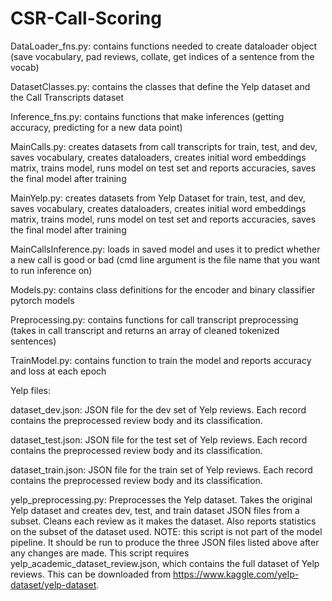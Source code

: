 # CSR-Call-Scoring

DataLoader_fns.py: contains functions needed to create dataloader object (save vocabulary, pad reviews, collate, get indices of a sentence from the vocab)

DatasetClasses.py: contains the classes that define the Yelp dataset and the Call Transcripts dataset

Inference_fns.py: contains functions that make inferences (getting accuracy, predicting for a new data point)

MainCalls.py: creates datasets from call transcripts for train, test, and dev, saves vocabulary, creates dataloaders, creates initial word embeddings matrix, trains model, runs model on test set and reports accuracies, saves the final model after training

MainYelp.py: creates datasets from Yelp Dataset for train, test, and dev, saves vocabulary, creates dataloaders, creates initial word embeddings matrix, trains model, runs model on test set and reports accuracies, saves the final model after training

MainCallsInference.py: loads in saved model and uses it to predict whether a new call is good or bad (cmd line argument is the file name that you want to run inference on)

Models.py: contains class definitions for the encoder and binary classifier pytorch models

Preprocessing.py: contains functions for call transcript preprocessing (takes in call transcript and returns an array of cleaned tokenized sentences)

TrainModel.py: contains function to train the model and reports accuracy and loss at each epoch

Yelp files:

dataset_dev.json: JSON file for the dev set of Yelp reviews. Each record contains the preprocessed review body and its classification. 

dataset_test.json: JSON file for the test set of Yelp reviews. Each record contains the preprocessed review body and its classification. 

dataset_train.json: JSON file for the train set of Yelp reviews. Each record contains the preprocessed review body and its classification. 

yelp_preprocessing.py: Preprocesses the Yelp dataset. Takes the original Yelp dataset and creates dev, test, and train dataset JSON files from a subset. Cleans each review as it makes the dataset. Also reports statistics on the subset of the dataset used. NOTE: this script is not part of the model pipeline. It should be run to produce the three JSON files listed above after any changes are made. This script requires yelp_academic_dataset_review.json, which contains the full dataset of Yelp reviews. This can be downloaded from https://www.kaggle.com/yelp-dataset/yelp-dataset. 
